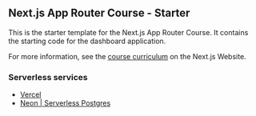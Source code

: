 ## Next.js App Router Course - Starter

This is the starter template for the Next.js App Router Course. It contains the starting code for the dashboard application.

For more information, see the [course curriculum](https://nextjs.org/learn) on the Next.js Website.

### Serverless services
- [Vercel](https://vercel.com/)
- [Neon | Serverless Postgres](https://neon.tech/)
